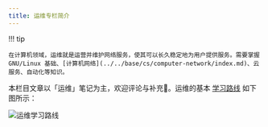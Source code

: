 ```yaml
---
title: 运维专栏简介
---
```


!!! tip

    在计算机领域，运维就是运营并维护网络服务，使其可以长久稳定地为用户提供服务。需要掌握 GNU/Linux 基础、[计算机网络](../../base/cs/computer-network/index.md)、云服务、自动化等知识。

本栏目文章以「运维」笔记为主，欢迎评论与补充🤗。运维的基本 [学习路线](https://roadmap.sh/devops?r=devops-beginner) 如下图所示：

![运维学习路线](https://cdn.dwj601.cn/images/202501302249152.png)
